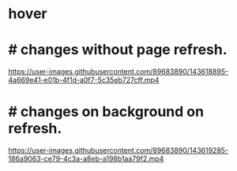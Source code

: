 # hover
# # changes without page refresh.
https://user-images.githubusercontent.com/89683890/143618895-4a669e41-e01b-4f1d-a0f7-5c35eb727cff.mp4

# # changes on background on refresh.
https://user-images.githubusercontent.com/89683890/143619285-186a9063-ce79-4c3a-a8eb-a198b1aa79f2.mp4

